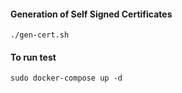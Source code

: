 #### Generation of Self Signed Certificates
```
./gen-cert.sh
```
#### To run test
```
sudo docker-compose up -d
```
